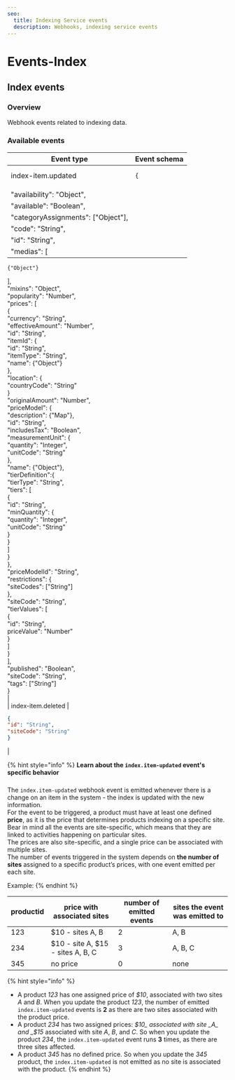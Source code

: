 ```yaml
---
seo:
  title: Indexing Service events
  description: Webhooks, indexing service events
---
```


# Events-Index

## Index events

### Overview

Webhook events related to indexing data.

### Available events

| Event type                          | Event schema                                                       |
| ----------------------------------- | ------------------------------------------------------------------ |
| index-item.updated                  | <pre class="language-json"><code class="lang-json">{
</code></pre> |
| "availability": "Object",           |                                                                    |
| "available": "Boolean",             |                                                                    |
| "categoryAssignments": \["Object"], |                                                                    |
| "code": "String",                   |                                                                    |
| "id": "String",                     |                                                                    |
| "medias": \[                        |                                                                    |

```
{"Object"}
```

],\
"mixins": "Object",\
"popularity": "Number",\
"prices": \[\
{\
"currency": "String",\
"effectiveAmount": "Number",\
"id": "String",\
"itemId": {\
"id": "String",\
"itemType": "String",\
"name": {"Object"}\
},\
"location": {\
"countryCode": "String"\
}\
"originalAmount": "Number",\
"priceModel": {\
"description": {"Map"},\
"id": "String",\
"includesTax": "Boolean",\
"measurementUnit": {\
"quantity": "Integer",\
"unitCode": "String"\
},\
"name": {"Object"},\
"tierDefinition":{\
"tierType": "String",\
"tiers": \[\
{\
"id": "String",\
"minQuantity": {\
"quantity": "Integer",\
"unitCode": "String"\
}\
}\
]\
}\
},\
"priceModelId": "String",\
"restrictions": {\
"siteCodes": \["String"]\
},\
"siteCode": "String",\
"tierValues": \[\
{\
"id": "String",\
priceValue": "Number"\
}\
]\
}\
],\
"published": "Boolean",\
"siteCode": "String",\
"tags": \["String"]\
}\
|\
\| index-item.deleted |

```json
{
"id": "String",
"siteCode": "String"
}
```

|

{% hint style="info" %}
**Learn about the `index.item-updated` event's specific behavior**

###

The `index.item-updated` webhook event is emitted whenever there is a change on an item in the system - the index is updated with the new information.\
For the event to be triggered, a product must have at least one defined **price**, as it is the price that determines products indexing on a specific site.\
Bear in mind all the events are site-specific, which means that they are linked to activities happening on particular sites.\
The prices are also site-specific, and a single price can be associated with multiple sites.\
The number of events triggered in the system depends on **the number of sites** assigned to a specific product’s prices, with one event emitted per each site.

Example:
{% endhint %}

| productid | price with associated sites       | number of emitted events | sites the event was emitted to |
| --------- | --------------------------------- | ------------------------ | ------------------------------ |
| 123       | $10 - sites A, B                  | 2                        | A, B                           |
| 234       | $10 - site A, $15 - sites A, B, C | 3                        | A, B, C                        |
| 345       | no price                          | 0                        | none                           |

{% hint style="info" %}
* A product _123_ has one assigned price of _$10_, associated with two sites _A_ and _B_. When you update the product _123_, the number of emitted `index.item-updated` events is **2** as there are two sites associated with the product price.
* A product _234_ has two assigned prices: _$10_ associated with site _A_ and _$15_ associated with site _A_, _B_, and _C_. So when you update the product _234_, the `index.item-updated` event runs **3** times, as there are three sites affected.
* A product _345_ has no defined price. So when you update the _345_ product, the `index.item-updated` is not emitted as no site is associated with the product.
{% endhint %}
